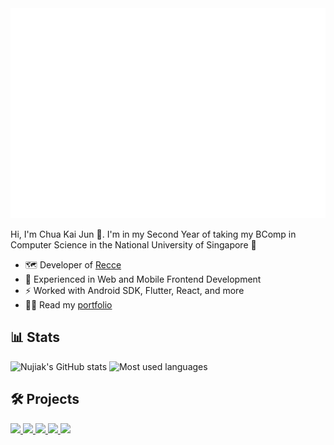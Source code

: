 <div align="center">
  <img src="header.svg" alt="Hello">
</div>

Hi, I'm Chua Kai Jun :wave:. I'm in my Second Year of taking my BComp in Computer Science in the National University of Singapore :school:

- :world_map: Developer of [Recce](https://github.com/nujiak/recce)
- :rocket: Experienced in Web and Mobile Frontend Development
- :zap: Worked with Android SDK, Flutter, React, and more 
- 🧑🏽 Read my [portfolio](https://nujiak.com)

## :bar_chart: Stats

<a>
<img src="https://github-readme-stats.vercel.app/api?username=nujiak&count_private=true&show_icons=true&theme=vue" alt="Nujiak's GitHub stats">
</a>
<a>
<img src="https://github-readme-stats.vercel.app/api/top-langs/?username=nujiak&layout=compact&langs_count=6" alt="Most used languages">
</a>

## :hammer_and_wrench: Projects

<a href="https://github.com/nujiak/recce">
<img src="https://github-readme-stats.vercel.app/api/pin/?username=nujiak&repo=recce&show_owner=true">
</a>
<a href="https://github.com/nujiak/wordevle">
<img src="https://github-readme-stats.vercel.app/api/pin/?username=nujiak&repo=wordevle&show_owner=true">
</a>
<a href="https://github.com/nujiak/mathsprint">
<img src="https://github-readme-stats.vercel.app/api/pin/?username=nujiak&repo=mathsprint&show_owner=true">
</a>
<a href="https://github.com/nujiak/mlkk-drivesafe">
<img src="https://github-readme-stats.vercel.app/api/pin/?username=nujiak&repo=mlkk-drivesafe&show_owner=true">
</a>
<a href="https://github.com/nujiak/wake-together">
<img src="https://github-readme-stats.vercel.app/api/pin/?username=nujiak&repo=wake-together&show_owner=true">
</a>
